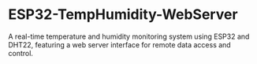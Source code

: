 # ESP32-TempHumidity-WebServer
A real-time temperature and humidity monitoring system using ESP32 and DHT22, featuring a web server interface for remote data access and control.
